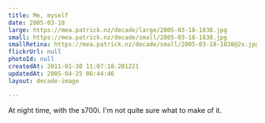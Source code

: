 ```yaml
---
title: Me, myself
date: 2005-03-18
large: https://mea.patrick.nz/decade/large/2005-03-18-1838.jpg
small: https://mea.patrick.nz/decade/small/2005-03-18-1838.jpg
smallRetina: https://mea.patrick.nz/decade/small/2005-03-18-1838@2x.jpg
flickrUrl: null
photoId: null
createdAt: 2011-01-30 11:07:18.201221
updatedAt: 2005-04-25 06:44:46
layout: decade-image

---
```

At night time, with the s700i. I'm not quite sure what to make of it.
